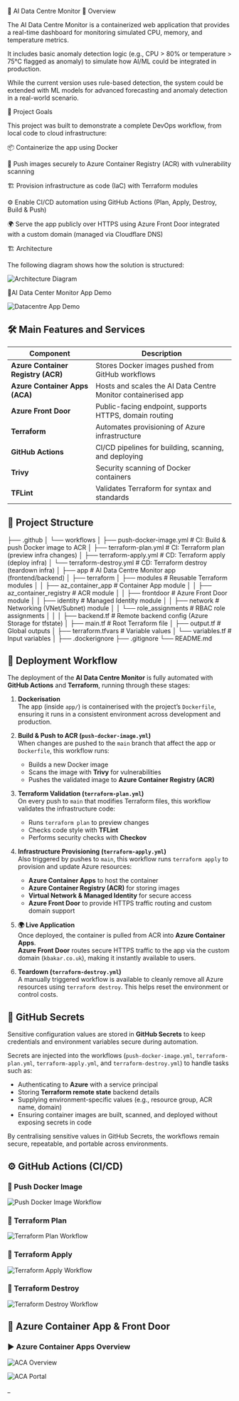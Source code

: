 🚀 AI Data Centre Monitor
📖 Overview

The AI Data Centre Monitor is a containerized web application that provides a real-time dashboard for monitoring simulated CPU, memory, and temperature metrics.

It includes basic anomaly detection logic (e.g., CPU > 80% or temperature > 75°C flagged as anomaly) to simulate how AI/ML could be integrated in production.

While the current version uses rule-based detection, the system could be extended with ML models for advanced forecasting and anomaly detection in a real-world scenario.

🎯 Project Goals

This project was built to demonstrate a complete DevOps workflow, from local code to cloud infrastructure:

📦 Containerize the app using Docker  

🔐 Push images securely to Azure Container Registry (ACR) with vulnerability scanning  

🏗 Provision infrastructure as code (IaC) with Terraform modules  

⚙️ Enable CI/CD automation using GitHub Actions (Plan, Apply, Destroy, Build & Push)  

🌍 Serve the app publicly over HTTPS using Azure Front Door integrated with a custom domain (managed via Cloudflare DNS)  


🏗 Architecture

The following diagram shows how the solution is structured:

![Architecture Diagram](images/Architecture-diagram.JPG)




🎥AI Data Center Monitor App Demo

![Datacentre App Demo](images/datacentreapp.gif)




## 🛠 Main Features and Services  

| Component                          | Description                                                        |
|-----------------------------|---------------------------------------------------------------------------|
| **Azure Container Registry (ACR)** | Stores Docker images pushed from GitHub workflows                  |
| **Azure Container Apps (ACA)**     | Hosts and scales the AI Data Centre Monitor containerised app      |
| **Azure Front Door**               | Public-facing endpoint, supports HTTPS, domain routing             |
| **Terraform**                      | Automates provisioning of Azure infrastructure                     |
| **GitHub Actions**                 | CI/CD pipelines for building, scanning, and deploying              |
| **Trivy**                          | Security scanning of Docker containers                             |
| **TFLint**                         | Validates Terraform for syntax and standards                       |


## 📂 Project Structure

├── .github
│   └── workflows
│       ├── push-docker-image.yml   # CI: Build & push Docker image to ACR
│       ├── terraform-plan.yml      # CI: Terraform plan (preview infra changes)
│       ├── terraform-apply.yml     # CD: Terraform apply (deploy infra)
│       └── terraform-destroy.yml   # CD: Terraform destroy (teardown infra)
│
├── app                             # AI Data Centre Monitor app (frontend/backend)
│
├── terraform
│   ├── modules                     # Reusable Terraform modules
│   │   ├── az_container_app         # Container App module
│   │   ├── az_container_registry    # ACR module
│   │   ├── frontdoor                # Azure Front Door module
│   │   ├── identity                 # Managed Identity module
│   │   ├── network                  # Networking (VNet/Subnet) module
│   │   └── role_assignments         # RBAC role assignments
│   │
│   ├── backend.tf                  # Remote backend config (Azure Storage for tfstate)
│   ├── main.tf                     # Root Terraform file
│   ├── output.tf                   # Global outputs
│   ├── terraform.tfvars            # Variable values
│   └── variables.tf                # Input variables
│
├── .dockerignore
├── .gitignore
└── README.md


## 🚀 Deployment Workflow  

The deployment of the **AI Data Centre Monitor** is fully automated with **GitHub Actions** and **Terraform**, running through these stages:  

1. **Dockerisation**  
   The app (inside `app/`) is containerised with the project’s `Dockerfile`, ensuring it runs in a consistent environment across development and production.  

2. **Build & Push to ACR (`push-docker-image.yml`)**  
   When changes are pushed to the `main` branch that affect the app or `Dockerfile`, this workflow runs:  
   - Builds a new Docker image  
   - Scans the image with **Trivy** for vulnerabilities  
   - Pushes the validated image to **Azure Container Registry (ACR)**  

3. **Terraform Validation (`terraform-plan.yml`)**  
   On every push to `main` that modifies Terraform files, this workflow validates the infrastructure code:  
   - Runs `terraform plan` to preview changes  
   - Checks code style with **TFLint**  
   - Performs security checks with **Checkov**  

4. **Infrastructure Provisioning (`terraform-apply.yml`)**  
   Also triggered by pushes to `main`, this workflow runs `terraform apply` to provision and update Azure resources:  
   - **Azure Container Apps** to host the container  
   - **Azure Container Registry (ACR)** for storing images  
   - **Virtual Network & Managed Identity** for secure access  
   - **Azure Front Door** to provide HTTPS traffic routing and custom domain support  

5. **🌍 Live Application**  
   Once deployed, the container is pulled from ACR into **Azure Container Apps**.  
   **Azure Front Door** routes secure HTTPS traffic to the app via the custom domain (`kbakar.co.uk`), making it instantly available to users.  

6. **Teardown (`terraform-destroy.yml`)**  
   A manually triggered workflow is available to cleanly remove all Azure resources using `terraform destroy`. This helps reset the environment or control costs.  


## 🔐 GitHub Secrets  

Sensitive configuration values are stored in **GitHub Secrets** to keep credentials and environment variables secure during automation.  

Secrets are injected into the workflows (`push-docker-image.yml`, `terraform-plan.yml`, `terraform-apply.yml`, and `terraform-destroy.yml`) to handle tasks such as:  

- Authenticating to **Azure** with a service principal  
- Storing **Terraform remote state** backend details  
- Supplying environment-specific values (e.g., resource group, ACR name, domain)  
- Ensuring container images are built, scanned, and deployed without exposing secrets in code  

By centralising sensitive values in GitHub Secrets, the workflows remain secure, repeatable, and portable across environments.  


## ⚙️ GitHub Actions (CI/CD)

### 🔁 Push Docker Image  

![Push Docker Image Workflow](images/pushdockerimageworkflow.JPG)

### 🔁 Terraform Plan  

![Terraform Plan Workflow](images/terraformplanworkflow.JPG)

### 🔁 Terraform Apply  

![Terraform Apply Workflow](images/terraformapply.JPG)

### 🔁 Terraform Destroy  

![Terraform Destroy Workflow](images/terraformdestroy.JPG)


## 🔵 Azure Container App & Front Door


### ▶️ Azure Container Apps Overview  

![ACA Overview](images/aca.JPG)


![ACA Portal](images/frontdoorurl.JPG)





_
